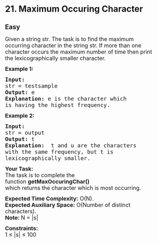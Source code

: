# 21. Maximum Occuring Character
## Easy
<div class="problem-statement">
                <p></p><p><span style="font-size:18px">Given a string&nbsp;str. The task is to find the maximum occurring character in the string str. If more than one character occurs the maximum number of time then print the lexicographically smaller character.</span></p>

<p><strong><span style="font-size:18px">Example 1:</span></strong></p>

<pre><strong><span style="font-size:18px">Input:
</span></strong><span style="font-size:18px">str = testsample
<strong>Output: </strong>e<strong>
Explanation: </strong>e is the character which
is having the highest frequency.</span></pre>

<p><strong><span style="font-size:18px">Example 2:</span></strong></p>

<pre><strong><span style="font-size:18px">Input:
</span></strong><span style="font-size:18px">str = output
<strong>Output: </strong>t<strong>
Explanation: </strong>&nbsp;t and u are the characters
with the same frequency, but t is
lexicographically smaller.</span></pre>

<p><span style="font-size:18px"><strong>Your Task:</strong><br>
The task is to complete the function&nbsp;<strong>getMaxOccuringChar()</strong> which&nbsp;returns&nbsp;the&nbsp;character&nbsp;which is&nbsp;most occurring.</span></p>

<p><span style="font-size:18px"><strong>Expected Time Complexity:</strong>&nbsp;O(N).<br>
<strong>Expected Auxiliary Space:</strong>&nbsp;O(Number of distinct characters).<br>
<strong>Note:&nbsp;</strong>N = |s|</span></p>

<p><span style="font-size:18px"><strong>Constraints:</strong><br>
1 ≤ |s| ≤ 100</span></p>
 <p></p>
            </div>